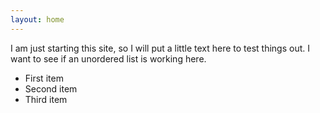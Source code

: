 ```yaml
---
layout: home
---
```


I am just starting this site, so I will put a little text here to test things out. I want to see if an unordered list is working here.
* First item
* Second item
* Third item
